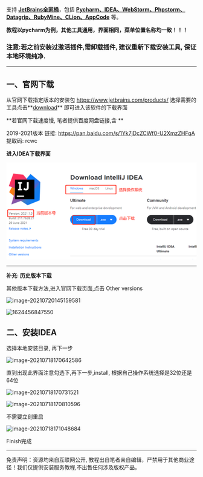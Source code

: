 支持 **<u>JetBrains全家桶</u>**，包括 <u>**Pycharm、IDEA、WebStorm、Phpstorm、Datagrip、RubyMine、CLion、AppCode**</u> 等。

**教程以pycharm为例，其他工具通用，界面相同，菜单位置名称均一致！！！**

### 注意:若之前安装过激活插件,需卸载插件, 建议重新下载安装工具, 保证本地环境纯净.

------

## 一、官网下载

从官网下载指定版本的安装包 https://www.jetbrains.com/products/   选择需要的工具点击**<u>download</u>** 即可进入该软件的下载界面

**若官网下载速度慢, 笔者提供百度网盘链接,含 **

2019-2021版本 链接: https://pan.baidu.com/s/1Yk7jDcZCWf0-U2XmzZHFqA 提取码: rcwc

**进入IDEA下载界面**

![image-20210720145104544](./images/image-20210720145104544.png)



------

**补充: 历史版本下载**

其他版本下载方法,进入官网下载页面,点击 Other versions

![image-20210720145159581](D:\verya\soft\IDEA\JeBrains教程PDF-Edit\image\image-20210720145159581.png)

![1624456847550](D:\verya\doc\JavaSE\image\1624456847550.png)



## 二、安装IDEA

选择本地安装目录, 再下一步

![image-20210718170642586](D:\verya\soft\IDEA\JeBrains教程PDF-Edit\image\image-20210718170642586.png)

直到出现此界面注意勾选下,再下一步,install,  根据自己操作系统选择是32位还是64位

![image-20210718170731521](D:\verya\soft\IDEA\JeBrains教程PDF-Edit\image\image-20210718170731521.png)

![image-20210718170810596](D:\verya\soft\IDEA\JeBrains教程PDF-Edit\image\image-20210718170810596.png)

不需要立刻重启

![image-20210718171048684](D:\verya\soft\IDEA\JeBrains教程PDF-Edit\image\image-20210718171048684.png)



Finish完成






----

免责声明：资源均来自互联网公开, 教程出自笔者亲自编辑，严禁用于其他商业途径！我们仅提供安装服务教程,不出售任何涉及版权产品。
